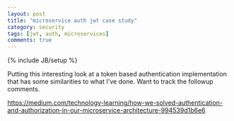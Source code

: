 ```yaml
---
layout: post
title: "microservice auth jwt case study"
category: security
tags: [jwt, auth, microservices]
comments: true
---
```

{% include JB/setup %}
  
Putting this interesting look at a token based authentication implementation that has some similarities to what I've done.  Want to track the followup comments.
  
<https://medium.com/technology-learning/how-we-solved-authentication-and-authorization-in-our-microservice-architecture-994539d1b6e6>

